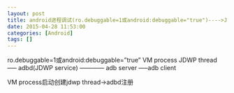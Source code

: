 ```yaml
---
layout: post
title: android进程调试(ro.debuggable=1或android:debuggable="true")---->JDWP线程
date: 2015-04-28 11:53:00
categories: [Android]
tags: []
---
```

ro.debuggable=1或android:debuggable=”true”
VM process
JDWP thread  —– adbd(JDWP service) ———— adb server —–adb client

VM process启动创建jdwp thread->adbd注册

